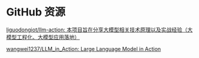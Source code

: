 # GitHub 资源

[liguodongiot/llm-action: 本项目旨在分享大模型相关技术原理以及实战经验（大模型工程化、大模型应用落地）](https://github.com/liguodongiot/llm-action)

[wangwei1237/LLM_in_Action: Large Language Model in Action](https://github.com/wangwei1237/LLM_in_Action)